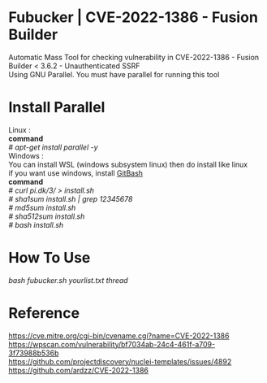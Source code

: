 # Fubucker | CVE-2022-1386 - Fusion Builder
Automatic Mass Tool for checking vulnerability in CVE-2022-1386 - Fusion Builder < 3.6.2 - Unauthenticated SSRF<br>Using GNU Parallel. You must have parallel for running this tool
# Install Parallel
Linux : <br>
<b>command</b> <br># <i>apt-get install parallel -y</i><br>
Windows : <br>
You can install WSL (windows subsystem linux) then do install like linux<br>if you want use windows, install <a href="https://git-scm.com/download/win">GitBash</a><br>
<b>command</b> <br># <i>curl pi.dk/3/ > install.sh <br># sha1sum install.sh | grep 12345678 <br># md5sum install.sh <br># sha512sum install.sh <br># bash install.sh</i><br>
# How To Use
<i>bash fubucker.sh yourlist.txt thread</i>
# Reference
https://cve.mitre.org/cgi-bin/cvename.cgi?name=CVE-2022-1386<br>
https://wpscan.com/vulnerability/bf7034ab-24c4-461f-a709-3f73988b536b<br>
https://github.com/projectdiscovery/nuclei-templates/issues/4892<br>
https://github.com/ardzz/CVE-2022-1386<br>
